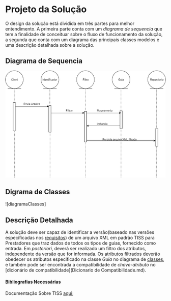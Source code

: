 # Projeto da Solução

O design da solução está dividida em três partes para melhor entendimento. A primeira parte conta com um _diagrama de sequencia_ que tem a finalidade de conceituar sobre o fluxo de funcionamento da solução, a segunda que conta com um diagrama das principais classes modelos e uma descrição detalhada sobre a solução. 

## Diagrama de Sequencia
![diagramaDeSequencia](diagramaDeSequencia.png)

## Digrama de Classes
![diagramaClasses]

## Descrição Detalhada

 A solução deve ser capaz de identificar a versão(baseado nas versões especificadas nos [requisitos](#)) de um arquivo XML em padrão TISS para Prestadores que traz dados de todos os tipos de guias, fornecido como entrada. Em _posteriori_, deverá ser realizado um filtro dos atributos, independente da versão que for informada. Os atributos filtrados deverão obedecer os atributos especificado na classe *Guia* no diagrama de [classes](#), e também pode ser encontrada a compatibilidade de _chave_-_atributo_ no [dicionário de compatibilidade](Dicionario de Compatibilidade.md).


#### Bibliografias Necessárias

Documentação Sobre TISS [aqui](http://www.ans.gov.br/prestadores/tiss-troca-de-informacao-de-saude-suplementar/);